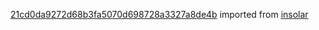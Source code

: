 [21cd0da9272d68b3fa5070d698728a3327a8de4b](https://github.com/insolar/insolar/commit/21cd0da9272d68b3fa5070d698728a3327a8de4b) imported from [insolar](https://github.com/insolar/insolar)
